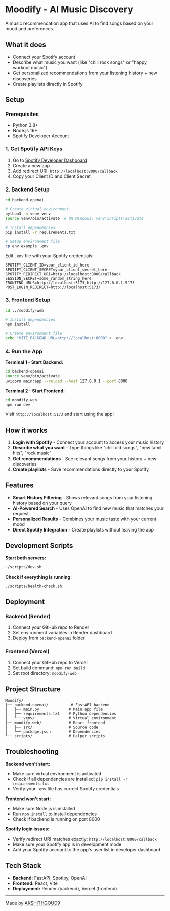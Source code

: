 # Moodify - AI Music Discovery

A music recommendation app that uses AI to find songs based on your mood and preferences.

## What it does

- Connect your Spotify account
- Describe what music you want (like "chill rock songs" or "happy workout music")
- Get personalized recommendations from your listening history + new discoveries
- Create playlists directly in Spotify

## Setup

### Prerequisites
- Python 3.8+
- Node.js 16+
- Spotify Developer Account

### 1. Get Spotify API Keys

1. Go to [Spotify Developer Dashboard](https://developer.spotify.com/dashboard)
2. Create a new app
3. Add redirect URI: `http://localhost:8000/callback`
4. Copy your Client ID and Client Secret

### 2. Backend Setup

```bash
cd backend-openai

# Create virtual environment
python3 -m venv venv
source venv/bin/activate  # On Windows: venv\Scripts\activate

# Install dependencies
pip install -r requirements.txt

# Setup environment file
cp env.example .env
```

Edit `.env` file with your Spotify credentials:
```env
SPOTIFY_CLIENT_ID=your_client_id_here
SPOTIFY_CLIENT_SECRET=your_client_secret_here
SPOTIFY_REDIRECT_URI=http://localhost:8000/callback
SESSION_SECRET=some_random_string_here
FRONTEND_URLS=http://localhost:5173,http://127.0.0.1:5173
POST_LOGIN_REDIRECT=http://localhost:5173/
```

### 3. Frontend Setup

```bash
cd ../moodify-web

# Install dependencies
npm install

# Create environment file
echo "VITE_BACKEND_URL=http://localhost:8000" > .env
```

### 4. Run the App

**Terminal 1 - Start Backend:**
```bash
cd backend-openai
source venv/bin/activate
uvicorn main:app --reload --host 127.0.0.1 --port 8000
```

**Terminal 2 - Start Frontend:**
```bash
cd moodify-web
npm run dev
```

Visit `http://localhost:5173` and start using the app!

## How it works

1. **Login with Spotify** - Connect your account to access your music history
2. **Describe what you want** - Type things like "chill old songs", "new tamil hits", "rock music"
3. **Get recommendations** - See relevant songs from your history + new discoveries
4. **Create playlists** - Save recommendations directly to your Spotify

## Features

- **Smart History Filtering** - Shows relevant songs from your listening history based on your query
- **AI-Powered Search** - Uses OpenAI to find new music that matches your request
- **Personalized Results** - Combines your music taste with your current mood
- **Direct Spotify Integration** - Create playlists without leaving the app

## Development Scripts

**Start both servers:**
```bash
./scripts/dev.sh
```

**Check if everything is running:**
```bash
./scripts/health-check.sh
```

## Deployment

### Backend (Render)
1. Connect your GitHub repo to Render
2. Set environment variables in Render dashboard
3. Deploy from `backend-openai` folder

### Frontend (Vercel)
1. Connect your GitHub repo to Vercel
2. Set build command: `npm run build`
3. Set root directory: `moodify-web`

## Project Structure

```
Moodify/
├── backend-openai/          # FastAPI backend
│   ├── main.py             # Main app file
│   ├── requirements.txt    # Python dependencies
│   └── venv/               # Virtual environment
├── moodify-web/            # React frontend
│   ├── src/                # Source code
│   └── package.json        # Dependencies
└── scripts/                # Helper scripts
```

## Troubleshooting

**Backend won't start:**
- Make sure virtual environment is activated
- Check if all dependencies are installed: `pip install -r requirements.txt`
- Verify your `.env` file has correct Spotify credentials

**Frontend won't start:**
- Make sure Node.js is installed
- Run `npm install` to install dependencies
- Check if backend is running on port 8000

**Spotify login issues:**
- Verify redirect URI matches exactly: `http://localhost:8000/callback`
- Make sure your Spotify app is in development mode
- Add your Spotify account to the app's user list in developer dashboard

## Tech Stack

- **Backend:** FastAPI, Spotipy, OpenAI
- **Frontend:** React, Vite
- **Deployment:** Render (backend), Vercel (frontend)

---

Made by [AKSHITHGOUD9](https://github.com/AKSHITHGOUD9)